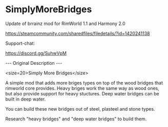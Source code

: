 # SimplyMoreBridges

Update of brrainz mod for RimWorld 1.1 and Harmony 2.0

https://steamcommunity.com/sharedfiles/filedetails/?id=1420241138

Support-chat:

https://discord.gg/SuhwVpM

--- Original Description ---

&lt;size=20&gt;Simply More Bridges&lt;/size&gt;

A simple mod that adds more briges types on top of the wood bridges that rimworld core provides. Heavy briges work the same way as wood ones, but also provide support for heavy stuctures. Deep water bridges can be built in deep water.

You can build these new bridges out of steel, plasteel and stone types.

Research "heavy bridges" and "deep water bridges" to build them.

